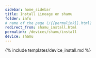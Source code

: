 ```yaml
---
sidebar: home_sidebar
title: Install Lineage on shamu
folder: info
# name of the page (/{{permalink}}.html)
redirect_from: shamu_install.html
permalink: /devices/shamu/install
device: shamu
---
```

{% include templates/device_install.md %}
